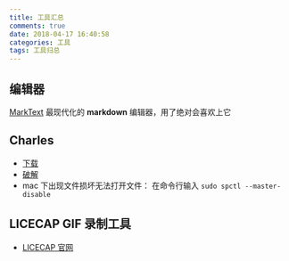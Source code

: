 ```yaml
---
title: 工具汇总
comments: true
date: 2018-04-17 16:40:58
categories: 工具
tags: 工具归总
---
```


## 编辑器

[MarkText](https://marktext.github.io/website/) 最现代化的 __markdown__ 编辑器，用了绝对会喜欢上它

## Charles
- [下载](https://www.charlesproxy.com/download/)
- [破解](https://www.zzzmode.com/mytools/charles/)
- mac 下出现文件损坏无法打开文件： 在命令行输入 `sudo spctl --master-disable`

## LICECAP GIF 录制工具 
- [LICECAP 官网](https://www.cockos.com/licecap/)
